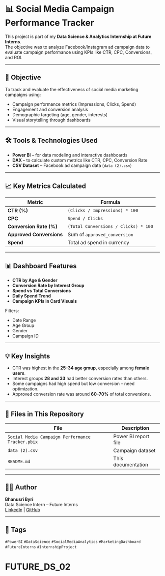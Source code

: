 # 📊 Social Media Campaign Performance Tracker

This project is part of my **Data Science & Analytics Internship at Future Interns**.  
The objective was to analyze Facebook/Instagram ad campaign data to evaluate campaign performance using KPIs like CTR, CPC, Conversions, and ROI.

---

## 🧠 Objective

To track and evaluate the effectiveness of social media marketing campaigns using:
- Campaign performance metrics (Impressions, Clicks, Spend)
- Engagement and conversion analysis
- Demographic targeting (age, gender, interests)
- Visual storytelling through dashboards

---

## 🛠️ Tools & Technologies Used

- **Power BI** – for data modeling and interactive dashboards  
- **DAX** – to calculate custom metrics like CTR, CPC, Conversion Rate  
- **CSV Dataset** – Facebook ad campaign data (`data (2).csv`)

---

## 📈 Key Metrics Calculated

| Metric | Formula |
|--------|---------|
| **CTR (%)** | `(Clicks / Impressions) * 100` |
| **CPC** | `Spend / Clicks` |
| **Conversion Rate (%)** | `(Total Conversions / Clicks) * 100` |
| **Approved Conversions** | Sum of `approved_conversion` |
| **Spend** | Total ad spend in currency |

---

## 📊 Dashboard Features

- **CTR by Age & Gender**  
- **Conversion Rate by Interest Group**  
- **Spend vs Total Conversions**  
- **Daily Spend Trend**  
- **Campaign KPIs in Card Visuals**

Filters:
- Date Range
- Age Group
- Gender
- Campaign ID

---
## 💡 Key Insights

- CTR was highest in the **25–34 age group**, especially among **female users**.
- Interest groups **28 and 33** had better conversion rates than others.
- Some campaigns had high spend but low conversion – need optimization.
- Approved conversion rate was around **60–70%** of total conversions.

---

## 📁 Files in This Repository

| File | Description |
|------|-------------|
| `Social Media Campaign Performance Tracker.pbix` | Power BI report file |
| `data (2).csv` | Campaign dataset |
| `README.md` | This documentation |

---

## 🧑‍💻 Author

**Bhanusri Byri**  
Data Science Intern – Future Interns  
[LinkedIn](https://www.linkedin.com/in/bhanusribyri) | [GitHub](https://github.com/bhanusri718)

---

## 📌 Tags

`#PowerBI` `#DataScience` `#SocialMediaAnalytics` `#MarketingDashboard` `#FutureInterns` `#InternshipProject`
# FUTURE_DS_02
